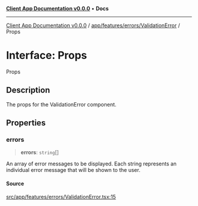 [**Client App Documentation v0.0.0**](../../../../../README.md) • **Docs**

***

[Client App Documentation v0.0.0](../../../../../README.md) / [app/features/errors/ValidationError](../README.md) / Props

# Interface: Props

Props

## Description

The props for the ValidationError component.

## Properties

### errors

> **errors**: `string`[]

An array of error messages to be displayed. Each string represents an individual error message that will be shown to the user.

#### Source

[src/app/features/errors/ValidationError.tsx:15](https://github.com/jimmykurian/Reactivities/blob/f9f070aaf98b4106e71d50f160dc9e1dc32565f3/client-app/src/app/features/errors/ValidationError.tsx#L15)
